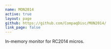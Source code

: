 ```yaml
---
name: MON2014
active: true
layout: page
github: https://github.com/CompaqDisc/MON2014/
link_page: false
---
```

In-memory monitor for RC2014 micros.